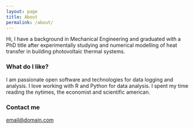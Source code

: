 ```yaml
---
layout: page
title: About
permalink: /about/
---
```


Hi, I have a background in Mechanical Engineering and graduated with a PhD title after experimentally studying and numerical modelling of heat transfer in building photovoltaic thermal systems.

### What do I like?

I am passionate open software and technologies for data logging and analysis. I love working with R and Python for data analysis.
I spent my time reading the nytimes, the economist and scientific american.

### Contact me

[email@domain.com](mailto:email@domain.com)

